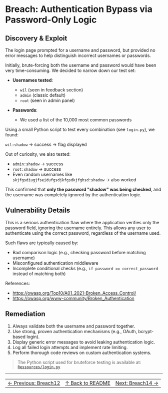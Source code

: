 # Breach: Authentication Bypass via Password-Only Logic

## Discovery & Exploit

The login page prompted for a username and password, but provided no error messages to help distinguish incorrect usernames or passwords.

Initially, brute-forcing both the username and password would have been very time-consuming. We decided to narrow down our test set:

- **Usernames tested**:
  - `wil` (seen in feedback section)
  - `admin` (classic default)
  - `root` (seen in admin panel)

- **Passwords**:
  - We used a list of the 10,000 most common passwords

Using a small Python script to test every combination (see `login.py`), we found:

``wil:shadow`` → success → flag displayed

Out of curiosity, we also tested:

- `admin:shadow` → success  
- `root:shadow` → success  
- Even random usernames like `skjfgsdiugjfseidufgsdjkfgsdkjfghsd:shadow` → also worked

This confirmed that **only the password "shadow" was being checked**, and the username was completely ignored by the authentication logic.

## Vulnerability Details

This is a serious authentication flaw where the application verifies only the password field, ignoring the username entirely. This allows any user to authenticate using the correct password, regardless of the username used.

Such flaws are typically caused by:

- Bad comparison logic (e.g., checking password before matching username)
- Misconfigured authentication middleware
- Incomplete conditional checks (e.g., `if password == correct_password` instead of matching both)

References:

- https://owasp.org/Top10/A01_2021-Broken_Access_Control/
- https://owasp.org/www-community/Broken_Authentication

## Remediation

1. Always validate both the username and password together.
2. Use strong, proven authentication mechanisms (e.g., OAuth, bcrypt-based login).
3. Display generic error messages to avoid leaking authentication logic.
4. Log all failed login attempts and implement rate limiting.
5. Perform thorough code reviews on custom authentication systems.

> The Python script used for bruteforce testing is available at:  
> [`Ressources/login.py`](../login.py)

---

<table width="100%">
  <tr>
    <td align="left"><a href="../Breach12_*/Ressources/writeup.md">← Previous: Breach12</a></td>
    <td align="center"><a href="../../README.md">↑ Back to README</a></td>
    <td align="right"><a href="../Breach14_*/Ressources/writeup.md">Next: Breach14 →</a></td>
  </tr>
</table>